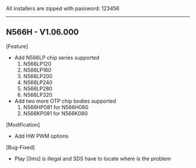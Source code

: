All installers are zipped with password: 123456

-------------
N566H - V1.06.000
-------------
[Feature]
 + Add N566LP chip series supported
   1. N566LP120
   2. N566LP160
   3. N566LP200
   4. N566LP240
   5. N566LP280
   1. N566LP320
 + Add two more OTP chip bodies supported
   1. N566HP081 for N566H080
   2. N566KP081 for N566K080

[Modification]
 + Add HW PWM options

[Bug-Fixed]
 + Play [0ms] is illegal and SDS have to locate where is the problem
 